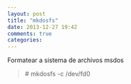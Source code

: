 ```yaml
---
layout: post
title: "mkdosfs"
date: 2013-12-27 19:42
comments: true
categories: 
---
```

Formatear a sistema de archivos msdos

>\# mkdosfs -c /dev/fd0 

